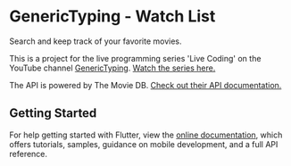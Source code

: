 # GenericTyping - Watch List

Search and keep track of your favorite movies.

This is a project for the live programming series 'Live Coding' on the YouTube channel [GenericTyping](https://www.youtube.com/channel/UC7REbKIaG59pGxW78gHZfZw).
[Watch the series here.](https://www.youtube.com/playlist?list=PL8uKkMP9QRQFziQ8cKGYobeacNUt4m7AH)

The API is powered by The Movie DB. [Check out their API documentation.](https://www.themoviedb.org/documentation/api)

## Getting Started

For help getting started with Flutter, view the
[online documentation](https://flutter.dev/docs), which offers tutorials,
samples, guidance on mobile development, and a full API reference.
